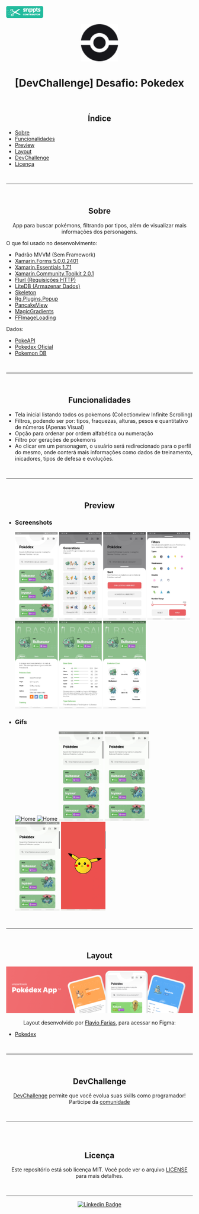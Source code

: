 <a href="https://www.snppts.dev/snippet/pokedexXF">
   <img src="./Images/snppts-badge.png" width="100" alt="Snppts Badge"/>
</a>
<p align="center">
      <img src="./Images/Pokeball.png" width="100" alt="Pokedex XF"/>
</p>

<h1 align="center">[DevChallenge] Desafio: Pokedex</h1>

<br>
<h2 align="center">Índice</h2>
   <p>

   - [Sobre](#Sobre)
   - [Funcionalidades](#Funcionalidades)
   - [Preview](#Preview)
   - [Layout](#layout)
   - [DevChallenge](#DevChallenge)
   - [Licença](#licença)

   </p>
<br>

---

<br>
<h2 align="center">Sobre</h2>
<p align="center">
   App para buscar pokémons, filtrando por tipos, além de visualizar mais informações dos personagens.

</p>
<p>
O que foi usado no desenvolvimento:

- Padrão MVVM (Sem Framework)
- <a href="https://docs.microsoft.com/pt-br/xamarin/xamarin-forms/">Xamarin.Forms 5.0.0.2401</a>
- <a href="https://docs.microsoft.com/pt-br/xamarin/essentials/">Xamarin.Essentials 1.7.1</a>
- <a href="https://docs.microsoft.com/en-us/xamarin/community-toolkit/">Xamarin.Community.Toolkit 2.0.1</a>
- <a href="https://flurl.dev/"> Flurl (Requisições HTTP)</a>
- <a href="https://github.com/mbdavid/LiteDB">LiteDB (Armazenar Dados)</a>
- <a href="https://github.com/HorusSoftwareUY/Xamarin.Forms.Skeleton">Skeleton</a>
- <a href="https://github.com/rotorgames/Rg.Plugins.Popup">Rg.Plugins.Popup</a>
- <a href="https://github.com/sthewissen/Xamarin.Forms.PancakeView">PancakeView</a>
- <a href="https://github.com/mgierlasinski/MagicGradients">MagicGradients</a>
- <a href="https://github.com/luberda-molinet/FFImageLoading">FFImageLoading</a>

Dados:
- <a href="https://pokeapi.co/docs/v2">PokeAPI</a>
- <a href="https://www.pokemon.com/br/pokedex/">Pokedex Oficial</a>
- <a href="https://pokemondb.net/">Pokemon DB</a>

</p>
<br>

---

<br>
<h2 align="center">Funcionalidades</h2>
<p>

- Tela inicial listando todos os pokemons (Collectionview Infinite Scrolling)
- Filtros, podendo ser por: tipos, fraquezas, alturas, pesos e quantitativo de números (Apenas Visual)
- Opção para ordenar por ordem alfabética ou numeração
- Filtro por gerações de pokemons
- Ao clicar em um personagem, o usuário será redirecionado para o perfil do mesmo, onde conterá mais informações como dados de treinamento, inicadores, tipos de defesa e evoluções.

</p>
<br>

---

<br>
<h2 align="center">Preview</h2>
<p>

- <h3>Screenshots</h3>
   <img alt="Home" title="Home" src="./Images/Android/Screenshots/HomePage.jpeg" width="24%"/>
   <img alt="Home" title="Home" src="./Images/Android/Screenshots/Generations.jpeg" width="24%"/>
   <img alt="Home" title="Home" src="./Images/Android/Screenshots/Sort.jpeg" width="24%"/>
   <img alt="Home" title="Home" src="./Images/Android/Screenshots/Filters.jpeg" width="24%"/>
   <img alt="Home" title="Home" src="./Images/Android/Screenshots/Details_About.jpeg" width="24%"/>
   <img alt="Home" title="Home" src="./Images/Android/Screenshots/Details_Stats.jpeg" width="24%"/>
   <img alt="Home" title="Home" src="./Images/Android/Screenshots/Details_Evolution.jpeg" width="24%"/>

- <h3>Gifs</h3>
   <img alt="Home" title="Home" src="./Images/Android/Gifs/HomePage.gif" width="25%"/>
   <img alt="Home" title="Home" src="./Images/Android/Gifs/Generations.gif" width="25%"/>
   <img alt="Home" title="Home" src="./Images/Android/Gifs/Sort.gif" width="25%"/>
   <img alt="Home" title="Home" src="./Images/Android/Gifs/SortGeneration.gif" width="25%"/>
   <img alt="Home" title="Home" src="./Images/Android/Gifs/Search.gif" width="25%"/>
   <img alt="Home" title="Home" src="./Images/Android/Gifs/Details.gif" width="25%"/>

</p>
<br>

---

<br>
<h2 align="center">Layout</h2>

   <p align="center">
      <img alt="DoWhile2021" title="DoWhile2021" src="./Images/Cover.png" />
   </p>

   <p align="center">
      Layout desenvolvido por <a href="https://www.figma.com/@flaviofpsj">Flavio Farias</a>, para acessar no Figma:
   
   - <a href="https://www.figma.com/file/THLxZSlOoUYMZrjFg0Kl1M/Pok%C3%A9dex?node-id=18241%3A2789">Pokedex</a>
   </p>
<br>

---

<br>
<h2 align="center">DevChallenge</h2>
<p align="center">
   <a href="https://www.devchallenge.com.br/"> DevChallenge</a> permite que você evolua suas skills como programador! Participe da <a href="https://discord.gg/yvYXhGj">comunidade</a>

</p>
<br>

---

<br>
<br>
<h2 align="center">Licença</h2>

<p align="center">
   Este repositório está sob licença MIT. Você pode ver o arquivo <a href=https://github.com/ErickSilva2605/xamarinforms-pokedex/blob/main/LICENSE">LICENSE</a> para mais detalhes.
</p><br>

---

<div align="center">

   [![Linkedin Badge](https://img.shields.io/badge/-Erick%20Augusto-292929?style=flat-square&logo=Linkedin&logoColor=white&link=https://www.linkedin.com/in/erick-augusto-silva/)](https://www.linkedin.com/in/erick-augusto-silva/)

</div>
